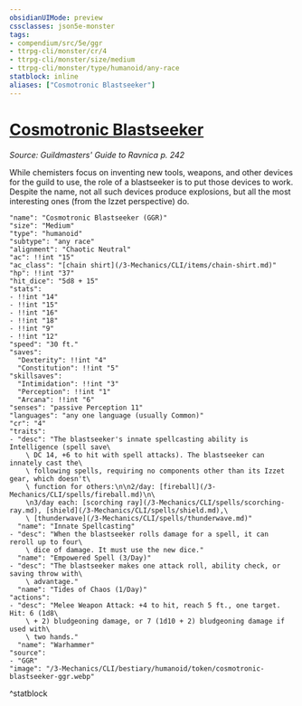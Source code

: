 ```yaml
---
obsidianUIMode: preview
cssclasses: json5e-monster
tags:
- compendium/src/5e/ggr
- ttrpg-cli/monster/cr/4
- ttrpg-cli/monster/size/medium
- ttrpg-cli/monster/type/humanoid/any-race
statblock: inline
aliases: ["Cosmotronic Blastseeker"]
---
```

# [Cosmotronic Blastseeker](3-Mechanics\CLI\bestiary\humanoid/cosmotronic-blastseeker-ggr.md)
*Source: Guildmasters' Guide to Ravnica p. 242*  

While chemisters focus on inventing new tools, weapons, and other devices for the guild to use, the role of a blastseeker is to put those devices to work. Despite the name, not all such devices produce explosions, but all the most interesting ones (from the Izzet perspective) do.

```statblock
"name": "Cosmotronic Blastseeker (GGR)"
"size": "Medium"
"type": "humanoid"
"subtype": "any race"
"alignment": "Chaotic Neutral"
"ac": !!int "15"
"ac_class": "[chain shirt](/3-Mechanics/CLI/items/chain-shirt.md)"
"hp": !!int "37"
"hit_dice": "5d8 + 15"
"stats":
- !!int "14"
- !!int "15"
- !!int "16"
- !!int "18"
- !!int "9"
- !!int "12"
"speed": "30 ft."
"saves":
  "Dexterity": !!int "4"
  "Constitution": !!int "5"
"skillsaves":
  "Intimidation": !!int "3"
  "Perception": !!int "1"
  "Arcana": !!int "6"
"senses": "passive Perception 11"
"languages": "any one language (usually Common)"
"cr": "4"
"traits":
- "desc": "The blastseeker's innate spellcasting ability is Intelligence (spell save\
    \ DC 14, +6 to hit with spell attacks). The blastseeker can innately cast the\
    \ following spells, requiring no components other than its Izzet gear, which doesn't\
    \ function for others:\n\n2/day: [fireball](/3-Mechanics/CLI/spells/fireball.md)\n\
    \n3/day each: [scorching ray](/3-Mechanics/CLI/spells/scorching-ray.md), [shield](/3-Mechanics/CLI/spells/shield.md),\
    \ [thunderwave](/3-Mechanics/CLI/spells/thunderwave.md)"
  "name": "Innate Spellcasting"
- "desc": "When the blastseeker rolls damage for a spell, it can reroll up to four\
    \ dice of damage. It must use the new dice."
  "name": "Empowered Spell (3/Day)"
- "desc": "The blastseeker makes one attack roll, ability check, or saving throw with\
    \ advantage."
  "name": "Tides of Chaos (1/Day)"
"actions":
- "desc": "Melee Weapon Attack: +4 to hit, reach 5 ft., one target. Hit: 6 (1d8\
    \ + 2) bludgeoning damage, or 7 (1d10 + 2) bludgeoning damage if used with\
    \ two hands."
  "name": "Warhammer"
"source":
- "GGR"
"image": "/3-Mechanics/CLI/bestiary/humanoid/token/cosmotronic-blastseeker-ggr.webp"
```
^statblock
